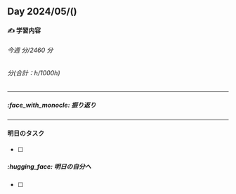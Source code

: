 ## Day 2024/05/()

#### :writing_hand: 学習内容

###### 今週 分/2460 分

###### 分(合計：h/1000h)

---

##### :face_with_monocle: 振り返り

---

#### 明日のタスク

- [ ]

##### :hugging_face: 明日の自分へ

- [ ]
